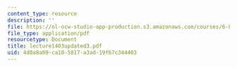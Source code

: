 ```yaml
---
content_type: resource
description: ''
file: https://ol-ocw-studio-app-production.s3.amazonaws.com/courses/6-863j-natural-language-and-the-computer-representation-of-knowledge-spring-2003/4d0a8a09ca105817a3ad19f67c344403_lecture1403updated3.pdf
file_type: application/pdf
resourcetype: Document
title: lecture1403updated3.pdf
uid: 4d0a8a09-ca10-5817-a3ad-19f67c344403
---
```

